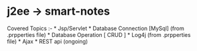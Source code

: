 # j2ee -> smart-notes
Covered Topics :-
        * Jsp/Servlet
        * Database Connection [MySql] (from .prpperties file)
        * Database Operation [ CRUD ]
        * Log4j (from .prpperties file)
        * Ajax
        * REST api (ongoing)
